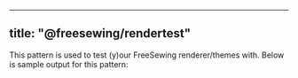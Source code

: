 ***

## title: "@freesewing/rendertest"

<PatternPage pattern="rendertest" />

This pattern is used to test (y)our FreeSewing renderer/themes with.
Below is sample output for this pattern:

<Example pattern="rendertest" part="test" design={false} />
